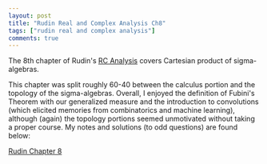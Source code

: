```yaml
---
layout: post
title: "Rudin Real and Complex Analysis Ch8"
tags: ["rudin real and complex analysis"]
comments: true
---
```


The 8th chapter of Rudin's [RC Analysis](https://www.mheducation.com/highered/product/real-complex-analysis-rudin/M0070542341.html) covers Cartesian product of sigma-algebras. 

This chapter was split roughly 60-40 between the calculus portion and the topology of the sigma-algebras. Overall, I enjoyed the definition of Fubini's Theorem with our generalized measure and the introduction to convolutions (which elicited memories from combinatorics and machine learning), although (again) the topology portions seemed unmotivated without taking a proper course. My notes and solutions (to odd questions) are found below:

[Rudin Chapter 8]({{site.baseurl}}/pdfs/rudin_rc_analysis/Rudin_Ch8.pdf)
